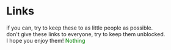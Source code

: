 # Links
if you can, try to keep these to as little people as possible. <br>
don't give these links to everyone, try to keep them unblocked. <br>
I hope you enjoy them! <a style="color:green;">Nothing

